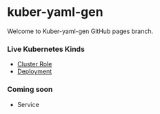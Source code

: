 # kuber-yaml-gen

Welcome to Kuber-yaml-gen GitHub pages branch.

### Live Kubernetes Kinds

 - [Cluster Role](https://mohansai1997.github.io/kuber-yaml-gen/ClusterRole/ClusterRole.html)
 - [Deployment](https://mohansai1997.github.io/kuber-yaml-gen/Deployment/Deployment.html)
 
### Coming soon
 
 - Service
